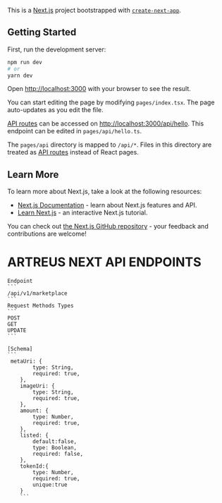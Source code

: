 This is a [Next.js](https://nextjs.org/) project bootstrapped with [`create-next-app`](https://github.com/vercel/next.js/tree/canary/packages/create-next-app).

## Getting Started

First, run the development server:

```bash
npm run dev
# or
yarn dev
```

Open [http://localhost:3000](http://localhost:3000) with your browser to see the result.

You can start editing the page by modifying `pages/index.tsx`. The page auto-updates as you edit the file.

[API routes](https://nextjs.org/docs/api-routes/introduction) can be accessed on [http://localhost:3000/api/hello](http://localhost:3000/api/hello). This endpoint can be edited in `pages/api/hello.ts`.

The `pages/api` directory is mapped to `/api/*`. Files in this directory are treated as [API routes](https://nextjs.org/docs/api-routes/introduction) instead of React pages.

## Learn More

To learn more about Next.js, take a look at the following resources: 

- [Next.js Documentation](https://nextjs.org/docs) - learn about Next.js features and API.
- [Learn Next.js](https://nextjs.org/learn) - an interactive Next.js tutorial.

You can check out [the Next.js GitHub repository](https://github.com/vercel/next.js/) - your feedback and contributions are welcome!

#  ARTREUS NEXT API ENDPOINTS
    Endpoint
    ```
    /api/v1/marketplace
    ```
    Request Methods Types
    ```
    POST
    GET
    UPDATE
    ```

    [Schema]
    ```
     metaUri: {
            type: String,
            required: true,
        },
        imageUri: {
            type: String,
            required: true,
        },
        amount: {
            type: Number,
            required: true,
        },
        listed: {
            default:false,
            type: Boolean,
            required: false,
        },
        tokenId:{
            type: Number,
            required: true,
            unique:true
        }
        ```

    
